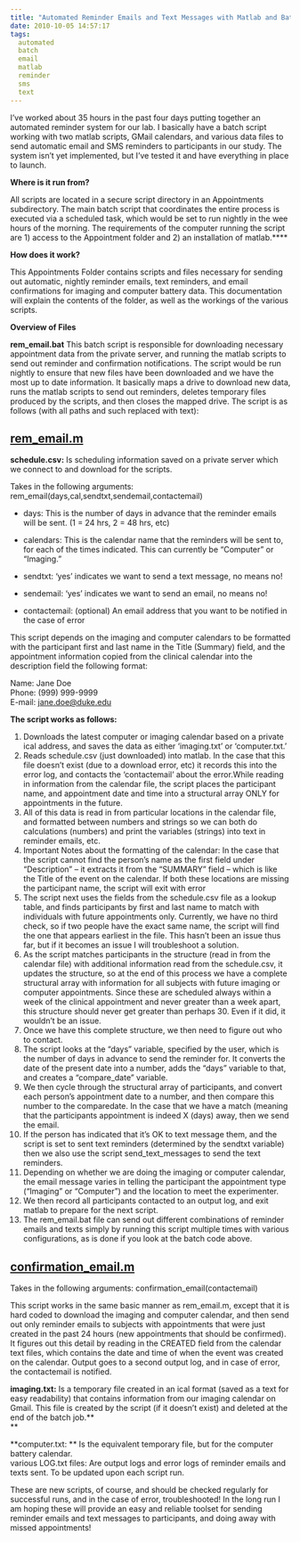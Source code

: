 ```yaml
---
title: "Automated Reminder Emails and Text Messages with Matlab and Batch"
date: 2010-10-05 14:57:17
tags:
  automated
  batch
  email
  matlab
  reminder
  sms
  text
---
```



I’ve worked about 35 hours in the past four days putting together an automated reminder system for our lab. I basically have a batch script working with two matlab scripts, GMail calendars, and various data files to send automatic email and SMS reminders to participants in our study. The system isn’t yet implemented, but I’ve tested it and have everything in place to launch.

**Where is it run from?**

All scripts are located in a secure script directory in an Appointments subdirectory. The main batch script that coordinates the entire process is executed via a scheduled task, which would be set to run nightly in the wee hours of the morning. The requirements of the computer running the script are 1) access to the Appointment folder and 2) an installation of matlab.****

**How does it work?**

This Appointments Folder contains scripts and files necessary for sending out automatic, nightly reminder emails, text reminders, and email confirmations for imaging and computer battery data. This documentation will explain the contents of the folder, as well as the workings of the various scripts.

**Overview of Files**

**rem_email.bat** This batch script is responsible for downloading necessary appointment data from the private server, and running the matlab scripts to send out reminder and confirmation notifications. The script would be run nightly to ensure that new files have been downloaded and we have the most up to date information. It basically maps a drive to download new data, runs the matlab scripts to send out reminders, deletes temporary files produced by the scripts, and then closes the mapped drive. The script is as follows (with all paths and such replaced with text):


## [rem_email.m](https://gist.github.com/vsoch/8251564)

**schedule.csv:** Is scheduling information saved on a private server which we connect to and download for the scripts.

Takes in the following arguments: rem_email(days,cal,sendtxt,sendemail,contactemail)

- days: This is the number of days in advance that the reminder emails will be sent. (1 = 24 hrs, 2 = 48 hrs, etc)

- calendars: This is the calendar name that the reminders will be sent to, for each of the times indicated. This can currently be “Computer” or “Imaging.”

- sendtxt: ‘yes’ indicates we want to send a text message, no means no!

- sendemail: ‘yes’ indicates we want to send an email, no means no!

- contactemail: (optional) An email address that you want to be notified in the case of error

This script depends on the imaging and computer calendars to be formatted with the participant first and last name in the Title (Summary) field, and the appointment information copied from the clinical calendar into the description field the following format:

Name: Jane Doe  
 Phone: (999) 999-9999  
 E-mail: jane.doe@duke.edu

**The script works as follows:**

1. Downloads the latest computer or imaging calendar based on a private ical address, and saves the data as either ‘imaging.txt’ or ‘computer.txt.’
2. Reads schedule.csv (just downloaded) into matlab. In the case that this file doesn’t exist (due to a download error, etc) it records this into the error log, and contacts the ‘contactemail’ about the error.While reading in information from the calendar file, the script places the participant name, and appointment date and time into a structural array ONLY for appointments in the future.
3. All of this data is read in from particular locations in the calendar file, and formatted between numbers and strings so we can both do calculations (numbers) and print the variables (strings) into text in reminder emails, etc.
4. Important Notes about the formatting of the calendar: In the case that the script cannot find the person’s name as the first field under “Description” – it extracts it from the “SUMMARY” field – which is like the Title of the event on the calendar. If both these locations are missing the participant name, the script will exit with error
5. The script next uses the fields from the schedule.csv file as a lookup table, and finds participants by first and last name to match with individuals with future appointments only. Currently, we have no third check, so if two people have the exact same name, the script will find the one that appears earliest in the file. This hasn’t been an issue thus far, but if it becomes an issue I will troubleshoot a solution.
6. As the script matches participants in the structure (read in from the calendar file) with additional information read from the schedule.csv, it updates the structure, so at the end of this process we have a complete structural array with information for all subjects with future imaging or computer appointments. Since these are scheduled always within a week of the clinical appointment and never greater than a week apart, this structure should never get greater than perhaps 30. Even if it did, it wouldn’t be an issue.
7. Once we have this complete structure, we then need to figure out who to contact.
8. The script looks at the “days” variable, specified by the user, which is the number of days in advance to send the reminder for. It converts the date of the present date into a number, adds the “days” variable to that, and creates a “compare_date” variable.
9. We then cycle through the structural array of participants, and convert each person’s appointment date to a number, and then compare this number to the comparedate. In the case that we have a match (meaning that the participants appointment is indeed X (days) away, then we send the email.
10. If the person has indicated that it’s OK to text message them, and the script is set to sent text reminders (determined by the sendtxt variable) then we also use the script send_text_messages to send the text reminders.
11. Depending on whether we are doing the imaging or computer calendar, the email message varies in telling the participant the appointment type (“Imaging” or “Computer”) and the location to meet the experimenter.
12. We then record all participants contacted to an output log, and exit matlab to prepare for the next script.
13. The rem_email.bat file can send out different combinations of reminder emails and texts simply by running this script multiple times with various configurations, as is done if you look at the batch code above.


## [confirmation_email.m](https://gist.github.com/vsoch/8251564)

Takes in the following arguments: confirmation_email(contactemail)

This script works in the same basic manner as rem_email.m, except that it is hard coded to download the imaging and computer calendar, and then send out only reminder emails to subjects with appointments that were just created in the past 24 hours (new appointments that should be confirmed). It figures out this detail by reading in the CREATED field from the calendar text files, which contains the date and time of when the event was created on the calendar. Output goes to a second output log, and in case of error, the contactemail is notified.

**imaging.txt:** Is a temporary file created in an ical format (saved as a text for easy readability) that contains information from our imaging calendar on Gmail. This file is created by the script (if it doesn’t exist) and deleted at the end of the batch job.**  
**

**computer.txt: ** Is the equivalent temporary file, but for the computer battery calendar.  
 various LOG.txt files: Are output logs and error logs of reminder emails and texts sent. To be updated upon each script run.

These are new scripts, of course, and should be checked regularly for successful runs, and in the case of error, troubleshooted! In the long run I am hoping these will provide an easy and reliable toolset for sending reminder emails and text messages to participants, and doing away with missed appointments!


